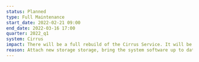 ```yaml
---
status: Planned
type: Full Maintenance
start_date: 2022-02-21 09:00 
end_date: 2022-03-16 17:00 
quarter: 2022_q1
system: Cirrus
impact: There will be a full rebuild of the Cirrus Service. It will be unavailable during maintenance session.
reason: Attach new storage storage, bring the system software up to date.
---
```




